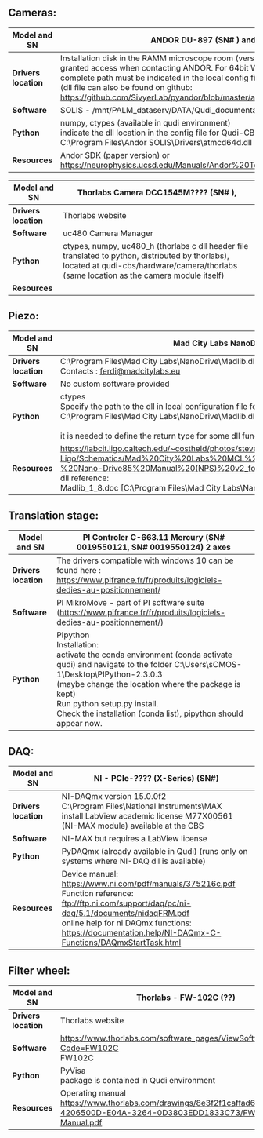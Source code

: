 ## Cameras: 

| **Model and SN**     | ANDOR DU-897 (SN# ) and ANDOR  DU-897 (SN#)                  |
| -------------------- | ------------------------------------------------------------ |
| **Drivers location** | Installation disk in the RAMM microscope room (version 2.94.300007.0) - Later version could be granted access when contacting ANDOR. For 64bit Windows, the dll is called **atmcd64d.dll**. The complete path must be indicated in the local config file.<br />(dll file can also be found on github: https://github.com/SivyerLab/pyandor/blob/master/atmcd64d.dll) |
| **Software**         | SOLIS - /mnt/PALM_dataserv/DATA/Qudi_documentation/qudi_cbs_hardware/PALM |
| **Python**           | numpy, ctypes (available in qudi environment)<br />indicate the dll location in the config file for Qudi-CBS: <br />C:\Program Files\Andor SOLIS\Drivers\atmcd64d.dll |
| **Resources**        | Andor SDK (paper version) or https://neurophysics.ucsd.edu/Manuals/Andor%20Technology/Andor_Software_Development_Kit.pdf |



| **Model and SN**     | Thorlabs Camera DCC1545M???? (SN# ),                         |
| -------------------- | ------------------------------------------------------------ |
| **Drivers location** | Thorlabs website                                             |
| **Software**         | uc480 Camera Manager                                         |
| **Python**           | ctypes, numpy, uc480_h (thorlabs c dll header file translated to python, distributed by thorlabs), located at qudi-cbs/hardware/camera/thorlabs (same location as the camera module itself) |
| **Resources**        |                                                              |



## Piezo:

| **Model and SN**     | Mad City Labs NanoDrive (SN# )                               |
| -------------------- | ------------------------------------------------------------ |
| **Drivers location** | C:\Program Files\Mad City Labs\NanoDrive\Madlib.dll<br />Contacts : ferdi@madcitylabs.eu |
| **Software**         | No custom software provided                                  |
| **Python**           | ctypes<br />Specify the path to the dll in local configuration file for Qudi:<br />C:\Program Files\Mad City Labs\NanoDrive\Madlib.dll<br /><br />it is needed to define the return type for some dll functions |
| **Resources**        | https://labcit.ligo.caltech.edu/~costheld/photos/steve%27s_cable_folder/Altium-Ligo/Schematics/Mad%20City%20Labs%20MCL%20PZT%20Controller/T1100296_v1%20-%20Nano-Drive85%20Manual%20(NPS)%20v2_for_MTA2X.pdf<br />dll reference:<br />Madlib_1_8.doc [C:\Program Files\Mad City Labs\NanoDrive\Madlib_1_8.doc] |



## Translation stage:

| **Model and SN**     | PI Controler C-663.11 Mercury (SN# 0019550121, SN# 0019550124) 2 axes |
| -------------------- | ------------------------------------------------------------ |
| **Drivers location** | The drivers compatible with windows 10 can be found here : https://www.pifrance.fr/fr/produits/logiciels-dedies-au-positionnement/ |
| **Software**         | PI MikroMove - part of PI software suite (https://www.pifrance.fr/fr/produits/logiciels-dedies-au-positionnement/) |
| **Python**           | PIpython<br />Installation: <br />activate the conda environment (conda activate qudi) and navigate to the folder C:\Users\sCMOS-1\Desktop\PIPython-2.3.0.3 <br />(maybe change the location where the package is kept)<br />Run python setup.py install.<br />Check the installation (conda list), pipython should appear now. |



## DAQ: 

| **Model and SN**     | NI - PCIe-???? (X-Series) (SN#)                              |
| -------------------- | ------------------------------------------------------------ |
| **Drivers location** | NI-DAQmx version 15.0.0f2<br />C:\Program Files\National Instruments\MAX<br />install LabView academic license M77X00561 (NI-MAX module) available at the CBS |
| **Software**         | NI-MAX but requires a LabView license                        |
| **Python**           | PyDAQmx (already available in Qudi) (runs only on systems where NI-DAQ dll is available) |
| **Resources**        | Device manual: https://www.ni.com/pdf/manuals/375216c.pdf<br />Function reference: ftp://ftp.ni.com/support/daq/pc/ni-daq/5.1/documents/nidaqFRM.pdf<br />online help for ni DAQmx functions: https://documentation.help/NI-DAQmx-C-Functions/DAQmxStartTask.html |



## Filter wheel:

| **Model and SN**     | Thorlabs - FW-102C (??)                                      |
| -------------------- | ------------------------------------------------------------ |
| **Drivers location** | Thorlabs website                                             |
| **Software**         | https://www.thorlabs.com/software_pages/ViewSoftwarePage.cfm?Code=FW102C<br />FW102C |
| **Python**           | PyVisa<br />package is contained in Qudi environment         |
| **Resources**        | Operating manual https://www.thorlabs.com/drawings/8e3f2f1caffad674-4206500D-E04A-3264-0D3803EDD1833C73/FW102B-Manual.pdf |

